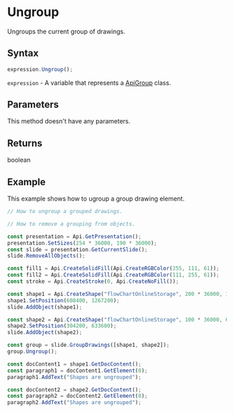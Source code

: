 # Ungroup

Ungroups the current group of drawings.

## Syntax

```javascript
expression.Ungroup();
```

`expression` - A variable that represents a [ApiGroup](../ApiGroup.md) class.

## Parameters

This method doesn't have any parameters.

## Returns

boolean

## Example

This example shows how to ugroup a group drawing element.

```javascript editor-pptx
// How to ungroup a grouped drawings.

// How to remove a grouping from objects.

const presentation = Api.GetPresentation();
presentation.SetSizes(254 * 36000, 190 * 36000);
const slide = presentation.GetCurrentSlide();
slide.RemoveAllObjects();

const fill1 = Api.CreateSolidFill(Api.CreateRGBColor(255, 111, 61));
const fill2 = Api.CreateSolidFill(Api.CreateRGBColor(111, 255, 61));
const stroke = Api.CreateStroke(0, Api.CreateNoFill());

const shape1 = Api.CreateShape("flowChartOnlineStorage", 200 * 36000, 130 * 36000, fill1, stroke);
shape1.SetPosition(608400, 1267200);
slide.AddObject(shape1);

const shape2 = Api.CreateShape("flowChartOnlineStorage", 100 * 36000, 65 * 36000, fill2, stroke);
shape2.SetPosition(304200, 633600);
slide.AddObject(shape2);

const group = slide.GroupDrawings([shape1, shape2]);
group.Ungroup();

const docContent1 = shape1.GetDocContent();
const paragraph1 = docContent1.GetElement(0);
paragraph1.AddText("Shapes are ungrouped");

const docContent2 = shape2.GetDocContent();
const paragraph2 = docContent2.GetElement(0);
paragraph2.AddText("Shapes are ungrouped");

```
